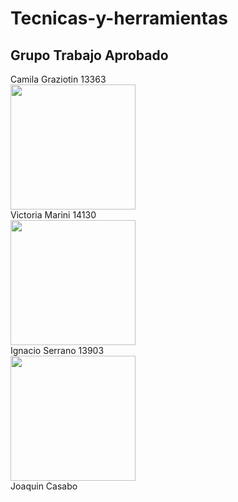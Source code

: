# Tecnicas-y-herramientas
## Grupo Trabajo Aprobado

Camila Graziotin 13363 <br>
<img src="https://github.com/user-attachments/assets/c8c33931-a031-41be-afeb-8ca7b8ae4d57" width="200"> <br>
Victoria Marini 14130 <br>
<img  src="https://github.com/user-attachments/assets/e3bb4865-0ff4-4725-8f63-70c07ccd6ee9" width="200"> <br>
Ignacio Serrano 13903 <br>
<img src="https://github.com/user-attachments/assets/08a7bb2e-c66d-4226-b30f-af6bb1a02561" width="200"> <br>
Joaquin Casabo 



